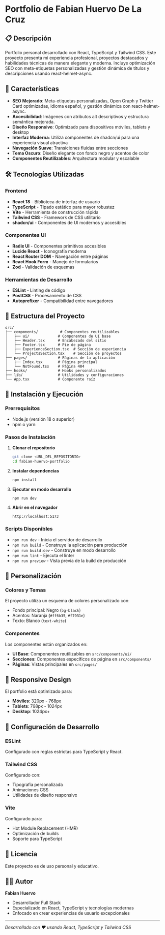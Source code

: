 # Portfolio de Fabian Huervo De La Cruz

## 📋 Descripción

Portfolio personal desarrollado con React, TypeScript y Tailwind CSS. Este proyecto presenta mi experiencia profesional, proyectos destacados y habilidades técnicas de manera elegante y moderna. Incluye optimización SEO con meta-etiquetas personalizadas y gestión dinámica de títulos y descripciones usando react-helmet-async.

## 🚀 Características

- **SEO Mejorado**: Meta-etiquetas personalizadas, Open Graph y Twitter Card optimizadas, idioma español, y gestión dinámica con react-helmet-async.
- **Accesibilidad**: Imágenes con atributos alt descriptivos y estructura semántica mejorada.
- **Diseño Responsivo**: Optimizado para dispositivos móviles, tablets y desktop
- **Interfaz Moderna**: Utiliza componentes de shadcn/ui para una experiencia visual atractiva
- **Navegación Suave**: Transiciones fluidas entre secciones
- **Tema Oscuro**: Diseño elegante con fondo negro y acentos de color
- **Componentes Reutilizables**: Arquitectura modular y escalable

## 🛠️ Tecnologías Utilizadas

### Frontend
- **React 18** - Biblioteca de interfaz de usuario
- **TypeScript** - Tipado estático para mayor robustez
- **Vite** - Herramienta de construcción rápida
- **Tailwind CSS** - Framework de CSS utilitario
- **shadcn/ui** - Componentes de UI modernos y accesibles

### Componentes UI
- **Radix UI** - Componentes primitivos accesibles
- **Lucide React** - Iconografía moderna
- **React Router DOM** - Navegación entre páginas
- **React Hook Form** - Manejo de formularios
- **Zod** - Validación de esquemas

### Herramientas de Desarrollo
- **ESLint** - Linting de código
- **PostCSS** - Procesamiento de CSS
- **Autoprefixer** - Compatibilidad entre navegadores

## 📁 Estructura del Proyecto

```
src/
├── components/          # Componentes reutilizables
│   ├── ui/             # Componentes de UI base
│   ├── Header.tsx      # Encabezado del sitio
│   ├── Footer.tsx      # Pie de página
│   ├── ExperienceSection.tsx  # Sección de experiencia
│   └── ProjectsSection.tsx    # Sección de proyectos
├── pages/              # Páginas de la aplicación
│   ├── Index.tsx       # Página principal
│   └── NotFound.tsx    # Página 404
├── hooks/              # Hooks personalizados
├── lib/                # Utilidades y configuraciones
└── App.tsx             # Componente raíz
```

## 🚀 Instalación y Ejecución

### Prerrequisitos
- Node.js (versión 18 o superior)
- npm o yarn

### Pasos de Instalación

1. **Clonar el repositorio**
   ```bash
   git clone <URL_DEL_REPOSITORIO>
   cd fabian-huervo-portfolio
   ```

2. **Instalar dependencias**
   ```bash
   npm install
   ```

3. **Ejecutar en modo desarrollo**
   ```bash
   npm run dev
   ```

4. **Abrir en el navegador**
   ```
   http://localhost:5173
   ```

### Scripts Disponibles

- `npm run dev` - Inicia el servidor de desarrollo
- `npm run build` - Construye la aplicación para producción
- `npm run build:dev` - Construye en modo desarrollo
- `npm run lint` - Ejecuta el linter
- `npm run preview` - Vista previa de la build de producción

## 🎨 Personalización

### Colores y Temas
El proyecto utiliza un esquema de colores personalizado con:
- Fondo principal: Negro (`bg-black`)
- Acentos: Naranja (`#ff6b35`, `#f7931e`)
- Texto: Blanco (`text-white`)

### Componentes
Los componentes están organizados en:
- **UI Base**: Componentes reutilizables en `src/components/ui/`
- **Secciones**: Componentes específicos de página en `src/components/`
- **Páginas**: Vistas principales en `src/pages/`

## 📱 Responsive Design

El portfolio está optimizado para:
- **Móviles**: 320px - 768px
- **Tablets**: 768px - 1024px
- **Desktop**: 1024px+

## 🔧 Configuración de Desarrollo

### ESLint
Configurado con reglas estrictas para TypeScript y React.

### Tailwind CSS
Configurado con:
- Tipografía personalizada
- Animaciones CSS
- Utilidades de diseño responsivo

### Vite
Configurado para:
- Hot Module Replacement (HMR)
- Optimización de builds
- Soporte para TypeScript

## 📄 Licencia

Este proyecto es de uso personal y educativo.

## 👨‍💻 Autor

**Fabian Huervo**
- Desarrollador Full Stack
- Especializado en React, TypeScript y tecnologías modernas
- Enfocado en crear experiencias de usuario excepcionales

---

*Desarrollado con ❤️ usando React, TypeScript y Tailwind CSS*
